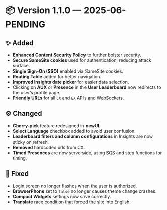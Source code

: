 # 📦 Version 1.1.0 — 2025-06-PENDING

## ✨ Added
- **Enhanced Content Security Policy** to further bolster security.
- **Secure SameSite cookies** used for authentication, reducing attack surface.
- **Single Sign-On (SSO)** enabled via SameSite cookies.
- **Routing Table** added for better navigation.
- **Improved Insights date picker** for easier data selection.
- Clicking on **AUX** or **Presence** in the **User Leaderboard** now redirects to the user’s profile page.
- **Friendly URLs** for all `CX` and `EX` APIs and WebSockets.

## ⚙️ Changed
- **Cherry-pick** feature redesigned in **newUI**.
- **Select Language** checkbox added to avoid user confusion.
- **Leaderboard filters and column configurations** in Insights are now sticky on refresh.
- **Removed** hardcoded urls from CX.
- **Timed Presences** are now serverside, using SQS and step functions for timing.

## 🐛 Fixed
- Login screen no longer flashes when the user is authorized.
- **BrowserPhone** set to `false` no longer causes theme change crashes.
- **Compact Widgets** settings now save correctly.
- **Translate** race condition that forced the site into English.